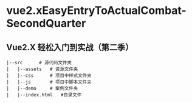 # vue2.xEasyEntryToActualCombat-SecondQuarter
Vue2.X 轻松入门到实战（第二季）
---
```
|--src		# 源代码文件夹
|	|--assets	# 资源文件夹
|	|--css		# 项目中样式文件夹
|	|--js		# 项目中脚本文件夹
|	|--demo		# 案例文件夹
|	|--index.html	#目录文件

```
